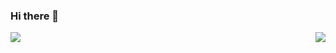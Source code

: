 ### Hi there 👋
<div>
  <img align="left" src="https://github-readme-stats.vercel.app/api?username=VXenomac&show_icons=true&count_private=true&include_all_commits=true&bg_color=30,e96443,904e95&title_color=fff&text_color=fff" />
  <img align="right" src="https://github-readme-stats.vercel.app/api/top-langs/?username=VXenomac&count_private=true&include_all_commits=true" />
</div>
<!--
**VXenomac/VXenomac** is a ✨ _special_ ✨ repository because its `README.md` (this file) appears on your GitHub profile.

Here are some ideas to get you started:

- 🔭 I’m currently working on ...
- 🌱 I’m currently learning ...
- 👯 I’m looking to collaborate on ...
- 🤔 I’m looking for help with ...
- 💬 Ask me about ...
- 📫 How to reach me: ...
- 😄 Pronouns: ...
- ⚡ Fun fact: ...
-->
